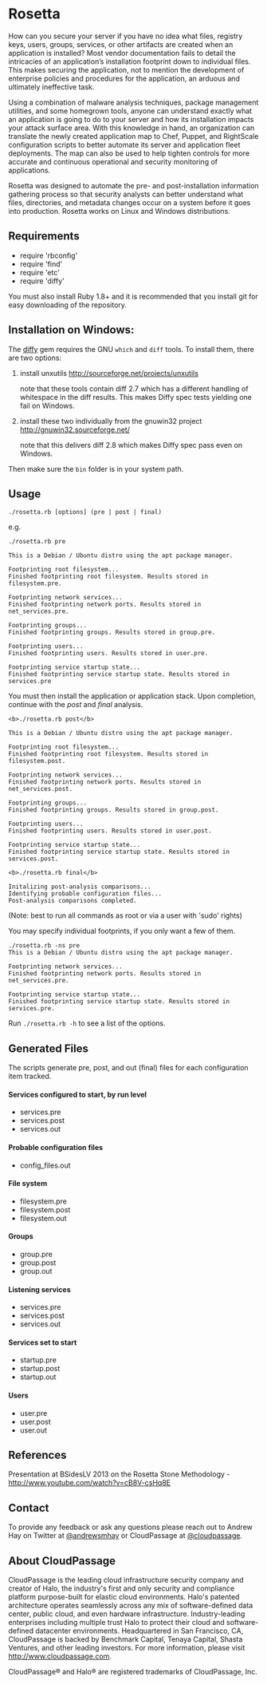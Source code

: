 # Rosetta
How can you secure your server if you have no idea what files, registry keys, users, groups, services, or other artifacts are created when an application is installed? Most vendor documentation fails to detail the intricacies of an application’s installation footprint down to individual files. This makes securing the application, not to mention the development of enterprise policies and procedures for the application, an arduous and ultimately ineffective task.

Using a combination of malware analysis techniques, package management utilities, and some homegrown tools, anyone can understand exactly what an application is going to do to your server and how its installation impacts your attack surface area. With this knowledge in hand, an organization can translate the newly created application map to Chef, Puppet, and RightScale configuration scripts to better automate its server and application fleet deployments. The map can also be used to help tighten controls for more accurate and continuous operational and security monitoring of applications.

Rosetta was designed to automate the pre- and post-installation information gathering process so that security analysts can better understand what files, directories, and metadata changes occur on a system before it goes into production. Rosetta works on Linux and Windows distributions.

## Requirements
* require 'rbconfig'
* require 'find'
* require 'etc'
* require 'diffy'

You must also install Ruby 1.8+ and it is recommended that you install git for easy downloading of the repository.

## Installation on Windows:

The [diffy](https://github.com/samg/diffy) gem requires the GNU `which` and `diff` tools. To install them, there are two options:

1.  install unxutils <http://sourceforge.net/projects/unxutils>

    note that these tools contain diff 2.7 which has a different handling of whitespace in the diff results. This makes Diffy spec tests yielding one fail on Windows.

2.  install these two individually from the gnuwin32 project
    <http://gnuwin32.sourceforge.net/>

    note that this delivers diff 2.8 which makes Diffy spec pass even on Windows.

Then make sure the `bin` folder is in your system path.

## Usage

`./rosetta.rb [options] (pre | post | final)`

e.g.

```
./rosetta.rb pre

This is a Debian / Ubuntu distro using the apt package manager.

Footprinting root filesystem...
Finished footprinting root filesystem. Results stored in filesystem.pre.

Footprinting network services...
Finished footprinting network ports. Results stored in net_services.pre.

Footprinting groups...
Finished footprinting groups. Results stored in group.pre.

Footprinting users...
Finished footprinting users. Results stored in user.pre.

Footprinting service startup state...
Finished footprinting service startup state. Results stored in services.pre
```

You must then install the application or application stack. Upon completion, continue with the _post_ and _final_ analysis.

```
<b>./rosetta.rb post</b>

This is a Debian / Ubuntu distro using the apt package manager.

Footprinting root filesystem...
Finished footprinting root filesystem. Results stored in filesystem.post.

Footprinting network services...
Finished footprinting network ports. Results stored in net_services.post.

Footprinting groups...
Finished footprinting groups. Results stored in group.post.

Footprinting users...
Finished footprinting users. Results stored in user.post.

Footprinting service startup state...
Finished footprinting service startup state. Results stored in services.post.
```

```
<b>./rosetta.rb final</b>

Initalizing post-analysis comparisons...
Identifying probable configuration files...
Post-analysis comparisons completed.
```

(Note: best to run all commands as root or via a user with 'sudo' rights)

You may specify individual footprints, if you only want a few of them.

```
./rosetta.rb -ns pre
This is a Debian / Ubuntu distro using the apt package manager.

Footprinting network services...
Finished footprinting network ports. Results stored in net_services.pre.

Footprinting service startup state...
Finished footprinting service startup state. Results stored in services.pre.
```

Run `./rosetta.rb -h` to see a list of the options.

## Generated Files
The scripts generate pre, post, and out (final) files for each configuration item tracked.

#### Services configured to start, by run level
* services.pre
* services.post
* services.out

#### Probable configuration files
* config_files.out

#### File system
* filesystem.pre
* filesystem.post
* filesystem.out

#### Groups
* group.pre
* group.post
* group.out

#### Listening services
* services.pre
* services.post
* services.out

#### Services set to start
* startup.pre
* startup.post
* startup.out

#### Users
* user.pre
* user.post
* user.out

## References
Presentation at BSidesLV 2013 on the Rosetta Stone Methodology - <a href="http://www.youtube.com/watch?v=cB8V-csHq8E" target="new">http://www.youtube.com/watch?v=cB8V-csHq8E</a>

## Contact

To provide any feedback or ask any questions please reach out to Andrew Hay on Twitter at <a href="http://twitter.com/andrewsmhay" target="new">@andrewsmhay</a> or CloudPassage at <a href="http://twitter.com/cloudpassage" target="new">@cloudpassage</a>.

## About CloudPassage
CloudPassage is the leading cloud infrastructure security company and creator of Halo, the industry's first and only security and compliance platform purpose-built for elastic cloud environments. Halo's patented architecture operates seamlessly across any mix of software-defined data center, public cloud, and even hardware infrastructure. Industry-leading enterprises including multiple trust Halo to protect their cloud and software-defined datacenter environments. Headquartered in San Francisco, CA, CloudPassage is backed by Benchmark Capital, Tenaya Capital, Shasta Ventures, and other leading investors. For more information, please visit <a href="http://www.cloudpassage.com" target="new">http://www.cloudpassage.com</a>.

CloudPassage® and Halo® are registered trademarks of CloudPassage, Inc.
